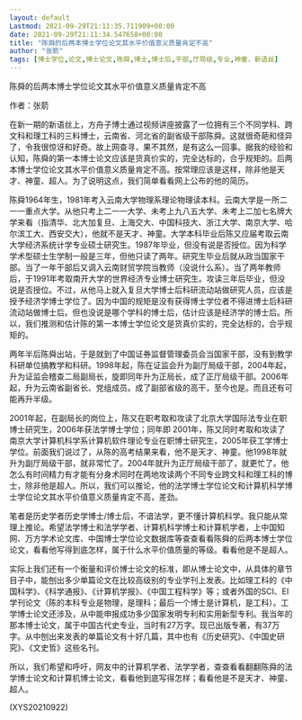 ```yaml
---
layout: default
Lastmod: 2021-09-29T21:11:35.711909+00:00
date: 2021-09-29T21:11:34.547658+00:00
title: "陈舜的后两本博士学位论文其水平价值意义质量肯定不高"
author: "张箭"
tags: [博士学位,论文,博士论文,陈舜,博士,博士后,干部,厅局级,专业,神童，新语丝]
---
```


陈舜的后两本博士学位论文其水平价值意义质量肯定不高

作者：张箭

在新一期的新语丝上，方舟子博士通过视频讲座披露了一位拥有三个不同学科、跨文科和理工科的三料博士，云南省、河北省的副省级干部陈舜。这就很奇葩和怪异了，令我很惊讶和好奇。故上网查寻，果不其然，是有这么一回事。据我的经验和认知，陈舜的第一本博士论文应该是货真价实的，完全达标的，合乎规矩的。后两本博士学位论文其水平价值意义质量肯定不高。按常理应该是这样，除非他是天才、神童、超人。为了说明这点，我们简单看看网上公布的他的简历。

陈舜1964年生，1981年考入云南大学物理系理论物理读本科。云南大学是一所二一一重点大学。从他只考上二一一大学、未考上九八五大学、未考上二加七名牌大学来看（指清华、北大加复旦、上海交大、中国科技大、浙江大学、南京大学、哈尔滨工大、西安交大），他就不是天才、神童。大学本科毕业后陈又应届考取云南大学经济系统计学专业硕士研究生。1987年毕业，但没有说是否授位。因为科学学术型硕士生学制一般是三年，但他只读了两年。研究生毕业后就从政当国家干部。当了一年干部后又调入云南财贸学院当教师（没说什么系）。当了两年教师后，于1991年考取南开大学的世界经济专业博士研究生。攻读三年后毕业，但没说是否授位。不过，从他马上就入复旦大学博士后科研流动站做研究人员，应该是授予经济学博士学位了。因为中国的规矩是没有获得博士学位者不得进博士后科研流动站做博士后。但也没说是哪个学科的博士后，估计应该是经济学的博士后。所以，我们推测和估计陈的第一本博士学位论文是货真价实的，完全达标的，合乎规矩的。

两年半后陈舜出站，于是就到了中国证券监督管理委员会当国家干部，没有到教学科研单位搞教学和科研。1998年起，陈在证监会升为副厅局级干部，2004年起，升为证监会稽查二局副局长，旋即同年升为正局长，成了正厅局级干部。2006年起，升为云南省副省长、党组成员。成了副部省级的高干，至今也是。而且还有可能再升半级。

2001年起，在副局长的岗位上，陈又在职考取和攻读了北京大学国际法专业在职博士研究生，2006年获法学博士学位；同年即 2001年，陈又同时考取和攻读了南京大学计算机科学系计算机软件理论专业在职博士研究生，2005年获工学博士学位。前面我们说过了，从陈的高考结果来看，他不是天才、神童。他1998年就升为副厅局级干部，就非常忙了。2004年就升为正厅局级干部了，就更忙了。他怎么有时间精力有才能有分身术同时在两地攻读两个不同专业跨文科和理工科的博士，除非他是超人。所以，我们可以推论，他的法学博士学位论文和计算机科学博士学位论文其水平价值意义质量肯定不高，差劲。

笔者是历史学者历史学博士/博士后，不谙法学，更不懂计算机科学。我只能从常理上推论。希望法学博士和法学学者、计算机科学博士和计算机学者，上中国知网、万方学术论文库、中国博士学位论文数据库等查查看看陈舜的后两本博士学位论文，看看他写得到底怎样，属于什么水平价值质量的等级。看看他是不是超人。

实际上我们还有一个衡量和评价博士论文的标准，即从博士论文中，从具体的章节目子中，能刨出多少单篇论文在比较高级别的专业学刊上发表。比如理工科的《中国科学》、《科学通报》、《计算机学报》、《中国工程科学》等；或者外国的SCI、EI学刊论文（陈的本科专业是物理，是理科；最后一个博士是计算机，是工科）。工学博士论文还涉及，从中能申报成功多少国家发明专利和实用新型专利。我当年的那本博士论文，属于中国古代史专业，当时有27万字。现已出版专著，有37万字。从中刨出来发表的单篇论文有十好几篇，其中也有《历史研究》、《中国史研究》、《文史哲》这些名刊。

所以，我们希望和呼吁，网友中的计算机学者、法学学者，查查看看翻翻陈舜的法学博士论文和计算机博士论文，看看他到底写得怎样；看看他是不是天才、神童、超人。

(XYS20210922)

